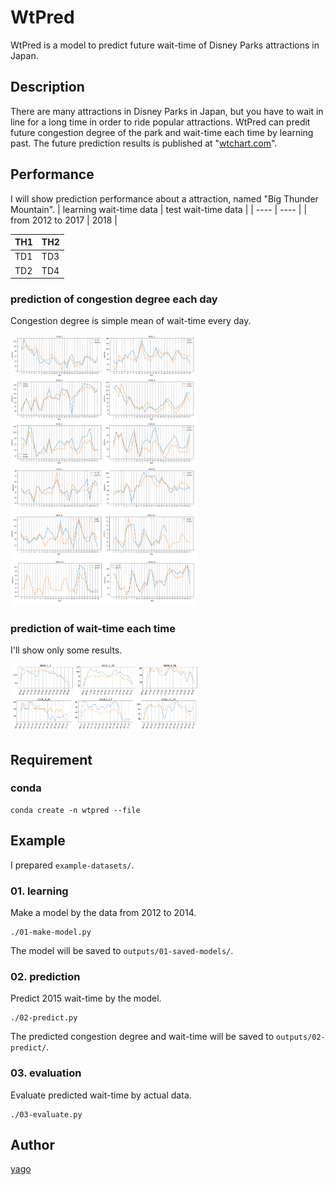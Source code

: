 WtPred
====

WtPred is a model to predict future wait-time of Disney Parks attractions in Japan.

## Description

There are many attractions in Disney Parks in Japan, but you have to wait in line for a long time in order to ride popular attractions. WtPred can predit future congestion degree of the park and wait-time each time by learning past. The future prediction results is published at "[wtchart.com](https://wtchart.com)".

## Performance
I will show prediction performance about a attraction, named "Big Thunder Mountain".
|  learning wait-time data  |  test wait-time data  |
| ----                      | ----                  |
|  from 2012 to 2017        |  2018                 |

| TH1 | TH2 |
----|---- 
| TD1 | TD3 |
| TD2 | TD4 |

### prediction of congestion degree each day ###
Congestion degree is simple mean of wait-time every day.

<img src="https://raw.githubusercontent.com/ShimeiYago/wtPred/images/daily-L10-orig.png" alt="L10-eachday" width="300px">

### prediction of wait-time each time ###
I'll show only some results.

<img src="https://raw.githubusercontent.com/ShimeiYago/wtPred/images/L10.png" alt="L10-eachtime" width="300px">

## Requirement
### conda ###
```
conda create -n wtpred --file 
```

## Example
I prepared `example-datasets/`.
### 01. learning
Make a model by the data from 2012 to 2014.
```
./01-make-model.py
```
The model will be saved to `outputs/01-saved-models/`.

### 02. prediction
Predict 2015 wait-time by the model.
```
./02-predict.py
```
The predicted congestion degree and wait-time will be saved to `outputs/02-predict/`.

### 03. evaluation
Evaluate predicted wait-time by actual data.
```
./03-evaluate.py
```

## Author
[yago](https://github.com/ShimeiYago)
